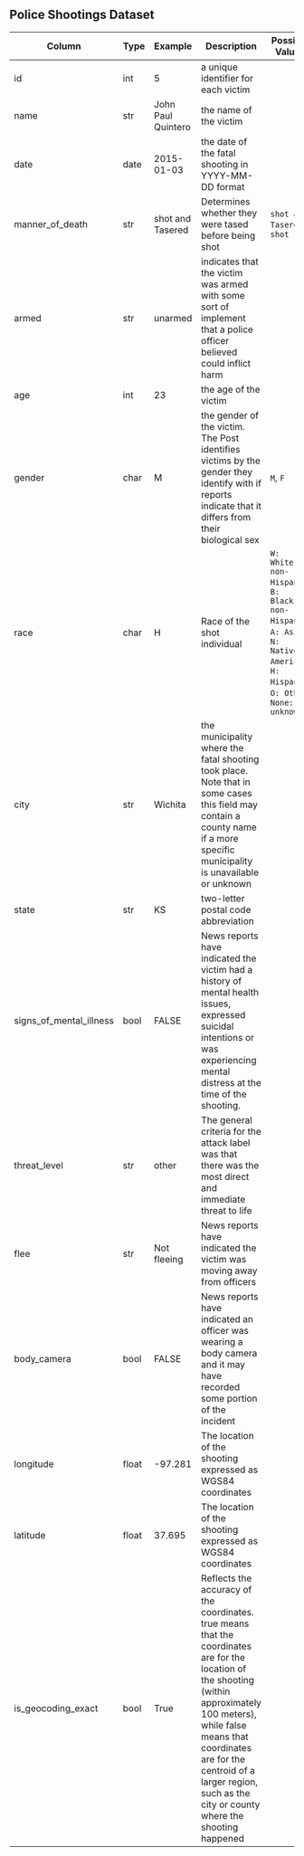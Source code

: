 ## Police Shootings Dataset
| Column      | Type        | Example     | Description | Possible Values |
| ----------- | ----------- | ----------- | ----------- | ----------- |
| id          | int         | 5           | a unique identifier for each victim | |
| name        | str         | John Paul Quintero | the name of the victim |  |
| date            | date    | 2015-01-03         | the date of the fatal shooting in YYYY-MM-DD format |  |
| manner_of_death | str     | shot and Tasered   | Determines whether they were tased before being shot | `shot and Tasered`, `shot` |
| armed       | str         | unarmed            | indicates that the victim was armed with some sort of implement that a police officer believed could inflict harm |  |
| age         | int         | 23                 | the age of the victim |  |
| gender      | char        | M                  | the gender of the victim. The Post identifies victims by the gender they identify with if reports indicate that it differs from their biological sex | `M`, `F` |
| race        | char        | H                  | Race of the shot individual | `W: White, non-Hispanic`, `B: Black, non-Hispanic`, `A: Asian`, `N: Native American`, `H: Hispanic`,<br/> `O: Other`, `None: unknown` |
| city        | str         | Wichita            | the municipality where the fatal shooting took place. Note that in some cases this field may contain a county name if a more specific municipality is unavailable or unknown |  |
| state       | str         | KS                 | two-letter postal code abbreviation |  |
| signs_of_mental_illness   | bool               | FALSE           | News reports have indicated the victim had a history of mental health issues, expressed suicidal intentions or was experiencing mental distress at the time of the shooting. |  |
| threat_level    | str     | other              | The general criteria for the attack label was that there was the most direct and immediate threat to life |  |
| flee        | str         | Not fleeing        | News reports have indicated the victim was moving away from officers |  |
| body_camera | bool        | FALSE              | News reports have indicated an officer was wearing a body camera and it may have recorded some portion of the incident |  |
| longitude   | float       | -97.281            | The location of the shooting expressed as WGS84 coordinates |  |
| latitude    | float       | 37.695             | The location of the shooting expressed as WGS84 coordinates |  |
| is_geocoding_exact        | bool               | True           | Reflects the accuracy of the coordinates. true means that the coordinates are for the location of the shooting (within approximately 100 meters), while false means that coordinates are for the centroid of a larger region, such as the city or county where the shooting happened |  |
